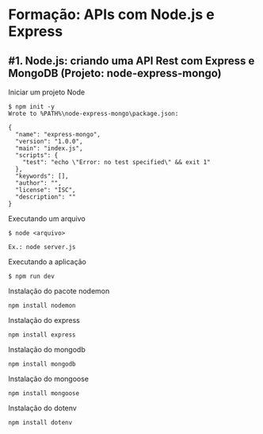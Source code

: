 # Formação: APIs com Node.js e Express

## #1. Node.js: criando uma API Rest com Express e MongoDB (Projeto: node-express-mongo)

Iniciar um projeto Node

```
$ npm init -y
Wrote to %PATH%\node-express-mongo\package.json:

{
  "name": "express-mongo",
  "version": "1.0.0",
  "main": "index.js",
  "scripts": {
    "test": "echo \"Error: no test specified\" && exit 1"
  },
  "keywords": [],
  "author": "",
  "license": "ISC",
  "description": ""
}
```

Executando um arquivo

```
$ node <arquivo>

Ex.: node server.js
```

Executando a aplicação

```
$ npm run dev
```

Instalação do pacote nodemon
```
npm install nodemon
```

Instalação do express
```
npm install express
```

Instalação do mongodb
```
npm install mongodb
```

Instalação do mongoose
```
npm install mongoose
```

Instalação do dotenv
```
npm install dotenv
```
